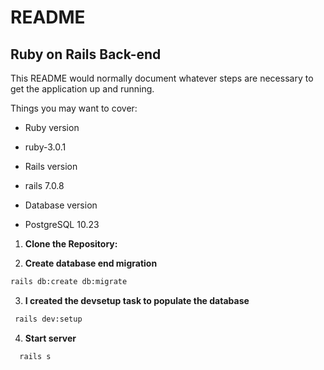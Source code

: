 # README

## Ruby on Rails Back-end

This README would normally document whatever steps are necessary to get the
application up and running.

Things you may want to cover:

* Ruby version
* ruby-3.0.1

* Rails version
* rails 7.0.8

* Database version
* PostgreSQL 10.23


1. **Clone the Repository:**


2. **Create database end migration**
```bash
rails db:create db:migrate
```

3. **I created the devsetup task to populate the database**
  ```bash
   rails dev:setup
   ```

4. **Start server**
```bash
  rails s
```









